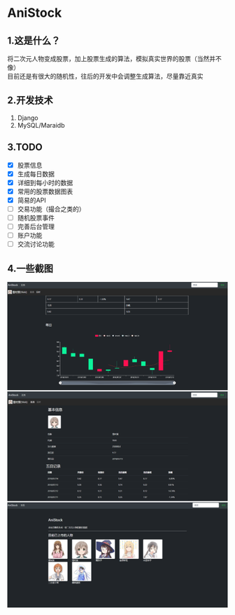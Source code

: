 # AniStock

## 1.这是什么？
将二次元人物变成股票，加上股票生成的算法，模拟真实世界的股票（当然并不像）  
目前还是有很大的随机性，往后的开发中会调整生成算法，尽量靠近真实
## 2.开发技术
1. Django
2. MySQL/Maraidb
## 3.TODO
- [x] 股票信息
- [x] 生成每日数据
- [x] 详细到每小时的数据
- [x] 常用的股票数据图表
- [x] 简易的API
- [ ] 交易功能（撮合之类的）
- [ ] 随机股票事件
- [ ] 完善后台管理
- [ ] 账户功能
- [ ] 交流讨论功能
## 4.一些截图
![preview1](/preview/preview1.png)
![preview2](/preview/preview2.png)
![preview3](/preview/preview3.png)

